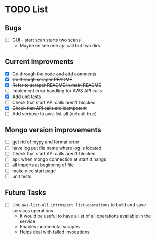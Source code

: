 # TODO List
## Bugs
- [ ] GUI - start scan starts two scans
  - Maybe on see one api call but two dirs
## Current Improvments
- [x] ~~Go through the code and add comments~~
- [x] ~~Go through scraper README~~
- [x] ~~Refer to scraper README in main README~~
- [ ] Implement error handling for AWS API calls
- [x] ~~Add unit tests~~
- [ ] Check that start API calls aren't blocked
- [x] ~~Check that API calls are idempotent~~
- [ ] Add verbose to aws-list-all (default true)

## Mongo version improvements
- [ ] get rid of mypy and format error
- [ ] have log put file name where log is located
- [ ] Check that start API calls aren't blocked
- [ ] api: when mongo connection at start it hangs
- [ ] all imports at beginning of file
- [ ] make nice start page
- [ ] unit tests

## Future Tasks
- [ ] Use `aws-list-all introspect list-operations` to build and save services operations
  - It would be useful to have a list of all operations available in the service
  - Enables incremental scrapes
  - Helps deal with failed invocations
